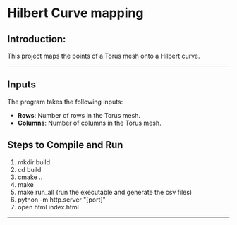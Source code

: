 # Hilbert Curve mapping

## Introduction:

This project maps the points of a Torus mesh onto a Hilbert curve.

---

## Inputs

The program takes the following inputs:
- **Rows**: Number of rows in the Torus mesh.
- **Columns**: Number of columns in the Torus mesh.

## Steps to Compile and Run

1. mkdir build
2. cd build
3. cmake ..
4. make
5. make run_all (run the executable and generate the csv files)
6. python -m http.server "[port]"
7. open html index.html

---
